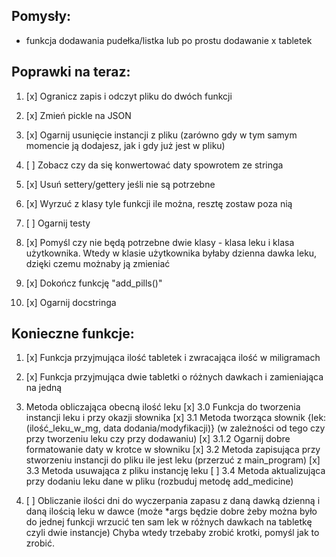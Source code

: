 ## Pomysły:

* funkcja dodawania pudełka/listka lub po prostu dodawanie x tabletek

## Poprawki na teraz:

1.  [x] Ogranicz zapis i odczyt pliku do dwóch funkcji

2.  [x] Zmień pickle na JSON

3.  [x] Ogarnij usunięcie instancji z pliku (zarówno gdy w tym samym momencie ją dodajesz, jak i gdy już jest w pliku)

4.  [ ] Zobacz czy da się konwertować daty spowrotem ze stringa

5.  [x] Usuń settery/gettery jeśli nie są potrzebne

6.  [x] Wyrzuć z klasy tyle funkcji ile można, resztę zostaw poza nią

7.  [ ] Ogarnij testy

8.  [x] Pomyśl czy nie będą potrzebne dwie klasy - klasa leku i klasa użytkownika. Wtedy w klasie użytkownika byłaby dzienna dawka leku, dzięki czemu możnaby ją zmieniać

9.  [x] Dokończ funkcję "add_pills()"

10. [x] Ogarnij docstringa

## Konieczne funkcje:

1. [x] Funkcja przyjmująca ilość tabletek i zwracająca ilość w miligramach

2. [x] Funkcja przyjmująca dwie tabletki o różnych dawkach i zamieniająca na jedną

3. Metoda obliczająca obecną ilość leku
   [x] 3.0 Funkcja do tworzenia instancji leku i przy okazji słownika
   [x] 3.1 Metoda tworząca słownik {lek: (ilość_leku_w_mg, data dodania/modyfikacji)} (w zależności od tego czy przy tworzeniu leku czy przy dodawaniu)
       [x] 3.1.2 Ogarnij dobre formatowanie daty w krotce w słowniku
   [x] 3.2 Metoda zapisująca przy stworzeniu instancji do pliku ile jest leku (przerzuć z main_program)
   [x] 3.3 Metoda usuwająca z pliku instancję leku
   [ ] 3.4 Metoda aktualizująca przy dodaniu leku dane w pliku (rozbuduj metodę add_medicine)

4. [ ] Obliczanie ilości dni do wyczerpania zapasu z daną dawką dzienną i daną ilością leku w dawce (może *args będzie
   dobre żeby można było do jednej funkcji wrzucić ten sam lek w różnych dawkach na tabletkę czyli dwie instancje)
   Chyba wtedy trzebaby zrobić krotki, pomyśl jak to zrobić.
